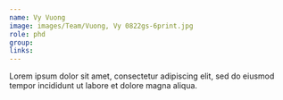 ```yaml
---
name: Vy Vuong
image: images/Team/Vuong, Vy 0822gs-6print.jpg
role: phd
group: 
links:
---
```


Lorem ipsum dolor sit amet, consectetur adipiscing elit, sed do eiusmod tempor incididunt ut labore et dolore magna aliqua.
